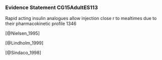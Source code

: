 ### Evidence Statement CG15AdultES113
Rapid acting insulin analogues allow injection close r to mealtimes due to their pharmacokinetic profile 1346



[@Nielsen_1995]

[@Lindholm_1999]

[@Sindaco_1998]
